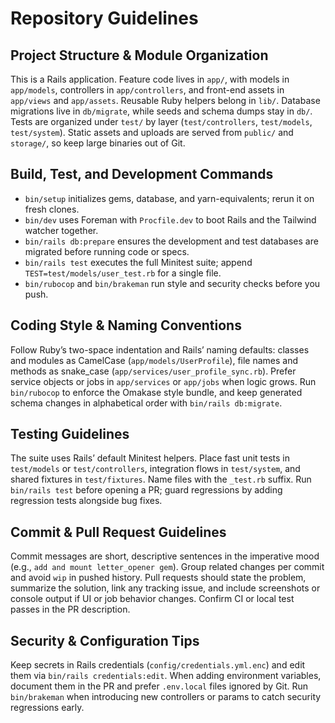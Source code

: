 # Repository Guidelines

## Project Structure & Module Organization
This is a Rails application. Feature code lives in `app/`, with models in `app/models`, controllers in `app/controllers`, and front-end assets in `app/views` and `app/assets`. Reusable Ruby helpers belong in `lib/`. Database migrations live in `db/migrate`, while seeds and schema dumps stay in `db/`. Tests are organized under `test/` by layer (`test/controllers`, `test/models`, `test/system`). Static assets and uploads are served from `public/` and `storage/`, so keep large binaries out of Git.

## Build, Test, and Development Commands
- `bin/setup` initializes gems, database, and yarn-equivalents; rerun it on fresh clones.
- `bin/dev` uses Foreman with `Procfile.dev` to boot Rails and the Tailwind watcher together.
- `bin/rails db:prepare` ensures the development and test databases are migrated before running code or specs.
- `bin/rails test` executes the full Minitest suite; append `TEST=test/models/user_test.rb` for a single file.
- `bin/rubocop` and `bin/brakeman` run style and security checks before you push.

## Coding Style & Naming Conventions
Follow Ruby’s two-space indentation and Rails’ naming defaults: classes and modules as CamelCase (`app/models/UserProfile`), file names and methods as snake_case (`app/services/user_profile_sync.rb`). Prefer service objects or jobs in `app/services` or `app/jobs` when logic grows. Run `bin/rubocop` to enforce the Omakase style bundle, and keep generated schema changes in alphabetical order with `bin/rails db:migrate`.

## Testing Guidelines
The suite uses Rails’ default Minitest helpers. Place fast unit tests in `test/models` or `test/controllers`, integration flows in `test/system`, and shared fixtures in `test/fixtures`. Name files with the `_test.rb` suffix. Run `bin/rails test` before opening a PR; guard regressions by adding regression tests alongside bug fixes.

## Commit & Pull Request Guidelines
Commit messages are short, descriptive sentences in the imperative mood (e.g., `add and mount letter_opener gem`). Group related changes per commit and avoid `wip` in pushed history. Pull requests should state the problem, summarize the solution, link any tracking issue, and include screenshots or console output if UI or job behavior changes. Confirm CI or local test passes in the PR description.

## Security & Configuration Tips
Keep secrets in Rails credentials (`config/credentials.yml.enc`) and edit them via `bin/rails credentials:edit`. When adding environment variables, document them in the PR and prefer `.env.local` files ignored by Git. Run `bin/brakeman` when introducing new controllers or params to catch security regressions early.
